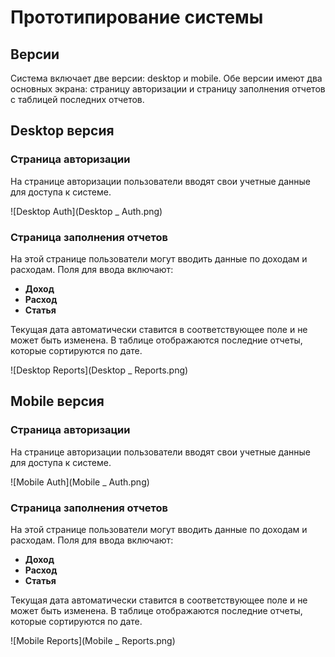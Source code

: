 # Прототипирование системы

## Версии

Система включает две версии: desktop и mobile. Обе версии имеют два основных экрана: страницу авторизации и страницу заполнения отчетов с таблицей последних отчетов.

## Desktop версия

### Страница авторизации

На странице авторизации пользователи вводят свои учетные данные для доступа к системе.

![Desktop Auth](Desktop _ Auth.png)

### Страница заполнения отчетов

На этой странице пользователи могут вводить данные по доходам и расходам. Поля для ввода включают:

- **Доход**
- **Расход**
- **Статья**

Текущая дата автоматически ставится в соответствующее поле и не может быть изменена. В таблице отображаются последние отчеты, которые сортируются по дате.

![Desktop Reports](Desktop _ Reports.png)

## Mobile версия

### Страница авторизации

На странице авторизации пользователи вводят свои учетные данные для доступа к системе.

![Mobile Auth](Mobile _ Auth.png)

### Страница заполнения отчетов

На этой странице пользователи могут вводить данные по доходам и расходам. Поля для ввода включают:

- **Доход**
- **Расход**
- **Статья**

Текущая дата автоматически ставится в соответствующее поле и не может быть изменена. В таблице отображаются последние отчеты, которые сортируются по дате.

![Mobile Reports](Mobile _ Reports.png)

